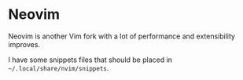 # Neovim

Neovim is another Vim fork with a lot of performance and extensibility improves.

I have some snippets files that should be placed in
`~/.local/share/nvim/snippets`.

